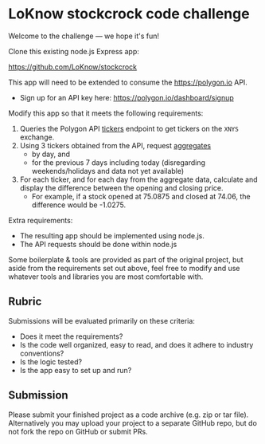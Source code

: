 # LoKnow stockcrock code challenge

Welcome to the challenge — we hope it's fun!

Clone this existing node.js Express app:

https://github.com/LoKnow/stockcrock

This app will need to be extended to consume the https://polygon.io API.
- Sign up for an API key here: https://polygon.io/dashboard/signup

Modify this app so that it meets the following requirements:
1. Queries the Polygon API [tickers](https://polygon.io/docs/stocks/get_v3_reference_tickers)
   endpoint to get tickers on the `XNYS` exchange.
2. Using 3 tickers obtained from the API, request [aggregates](https://polygon.io/docs/stocks/get_v2_aggs_ticker__stocksticker__range__multiplier___timespan___from___to)
   - by day, and
   - for the previous 7 days including today (disregarding weekends/holidays
     and data not yet available)
3. For each ticker, and for each day from the aggregate data, calculate and
   display the difference between the opening and closing price.
    - For example, if a stock opened at 75.0875 and closed at 74.06, the
      difference would be -1.0275.

Extra requirements:
- The resulting app should be implemented using node.js.
- The API requests should be done within node.js

Some boilerplate & tools are provided as part of the original project, but
aside from the requirements set out above, feel free to modify and use whatever
tools and libraries you are most comfortable with.

## Rubric
Submissions will be evaluated primarily on these criteria:
- Does it meet the requirements?
- Is the code well organized, easy to read, and does it adhere to industry
  conventions?
- Is the logic tested?
- Is the app easy to set up and run?

## Submission
Please submit your finished project as a code archive (e.g. zip or tar file).
Alternatively you may upload your project to a separate GitHub repo, but do not
fork the repo on GitHub or submit PRs.